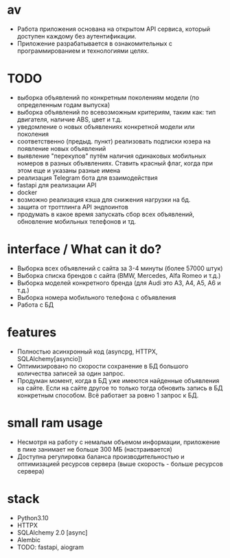# av
- Работа приложения основана на открытом API сервиса, который доступен каждому без аутентификации.
- Приложение разрабатывается в ознакомительных с программированием и технологиями целях.

# TODO
- выборка объявлений по конкретным поколениям модели (по определенным годам выпуска)
- выборка объявлений по всевозможным критериям, таким как: тип двигателя, наличие ABS, цвет и т.д.
- уведомление о новых объявлениях конкретной модели или поколения
- соответственно (предыд. пункт) реализовать подписки юзера на появление новых объявлений
- выявление "перекупов" путём наличия одинаковых мобильных номеров в разных объявлениях. Ставить красный флаг, когда при этом еще и указаны разные имена
- реализация Telegram бота для взаимодействия
- fastapi для реализации API
- docker
- возможно реализация кэша для снижения нагрузки на бд.
- защита от троттлинга API эндпоинтов
- продумать в какое время запускать сбор всех объявлений, обновление мобильных телефонов и тд.

# interface / What can it do?
- Выборка всех объявлений с сайта за 3-4 минуты (более 57000 штук)
- Выборка списка брендов с сайта (BMW, Mercedes, Alfa Romeo и т.д.)
- Выборка моделей конкретного бренда (для Audi это A3, A4, A5, A6 и т.д.)
- Выборка номера мобильного телефона с объявления
- Работа с БД

# features
- Полностью асинхронный код (asyncpg, HTTPX, SQLAlchemy[asyncio])
- Оптимизировано по скорости сохранение в БД большого количества записей за один запрос.
- Продуман момент, когда в БД уже имеются найденные объявления на сайте. Если на сайте другое то только тогда обновить запись в БД конкретным способом. Всё работает за ровно 1 запрос к БД.

# small ram usage
- Несмотря на работу с немалым объемом информации, приложение в пике занимает не больше 300 МБ (настраивается)
- Доступна регулировка баланса производительностью и оптимизацией ресурсов сервера (выше скорость - больше ресурсов сервера)

# stack
- Python3.10
- HTTPX
- SQLAlchemy 2.0 [async]
- Alembic
- TODO: fastapi, aiogram
